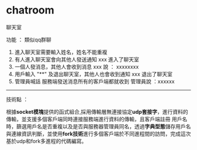 # chatroom
聊天室 

功能 ： 類似qq群聊
1. 進入聊天室需要輸入姓名，姓名不能重複
2. 有人進入聊天室會向其他人發送通知
   xxx 進入了聊天室
3. 一個人發消息，其他人會收到消息
   xxx 說 ： xxxxxxxx
4. 用戶輸入 "**" 及退出聊天室，其他人也會收到通知
   xxx 退出了聊天室
5. 管理員喊話 服務端發送消息所有的客戶端都就收到
   管理員說 ：xxxxxx
   
-------------------------------------------------------
技術點 ： 

根據**socket模塊**提供的函式組合,採用傳輸層無連接協定**udp套接字**，進行資料的傳輸，並支援多個客戶端同時連接服務端進行資料的傳輸，且客戶端註冊
用戶名時，篩選用戶名是否重複以及是否與服務器管理員同名，透過**字典型態**儲存用戶名與連線資訊判斷，並使用**fork技術**進行多個客戶端於不同進程間的訪問，完成這次基於udp和fork多進程的代碼編寫。
